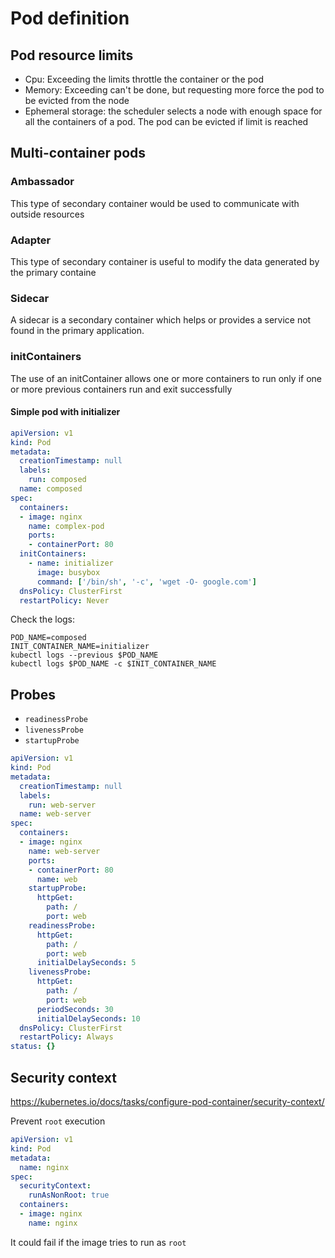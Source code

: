 # Pod definition

## Pod resource limits

* Cpu: Exceeding the limits throttle the container or the pod
* Memory: Exceeding can't be done, but requesting more force the pod to be evicted from the node
* Ephemeral storage: the scheduler selects a node with enough space for all the containers of a pod. The pod can be evicted if limit is reached

## Multi-container pods

### Ambassador

This type of secondary container would be used to communicate with outside resources

### Adapter

This type of secondary container is useful to modify the data generated by the primary containe

### Sidecar

A sidecar is a secondary container which helps or provides a service not found in the primary application.
                        
### initContainers

The use of an initContainer allows one or more containers to run only if one or more previous containers run and exit successfully

#### Simple pod with initializer

```yaml
apiVersion: v1
kind: Pod
metadata:
  creationTimestamp: null
  labels:
    run: composed
  name: composed
spec:
  containers:
  - image: nginx
    name: complex-pod
    ports:
    - containerPort: 80
  initContainers:
    - name: initializer 
      image: busybox
      command: ['/bin/sh', '-c', 'wget -O- google.com']
  dnsPolicy: ClusterFirst
  restartPolicy: Never
```

Check the logs:
```shell
POD_NAME=composed
INIT_CONTAINER_NAME=initializer
kubectl logs --previous $POD_NAME
kubectl logs $POD_NAME -c $INIT_CONTAINER_NAME
```


## Probes

* `readinessProbe`
* `livenessProbe`
* `startupProbe`

```yaml
apiVersion: v1
kind: Pod
metadata:
  creationTimestamp: null
  labels:
    run: web-server
  name: web-server
spec:
  containers:
  - image: nginx
    name: web-server
    ports:
    - containerPort: 80
      name: web
    startupProbe:
      httpGet:
        path: /
        port: web
    readinessProbe:
      httpGet:
        path: /
        port: web
      initialDelaySeconds: 5
    livenessProbe:
      httpGet:
        path: /
        port: web
      periodSeconds: 30
      initialDelaySeconds: 10
  dnsPolicy: ClusterFirst
  restartPolicy: Always
status: {}
```

## Security context

https://kubernetes.io/docs/tasks/configure-pod-container/security-context/

Prevent `root` execution

```yaml
apiVersion: v1
kind: Pod
metadata:
  name: nginx
spec:
  securityContext:
    runAsNonRoot: true
  containers:
  - image: nginx
    name: nginx
```

It could fail if the image tries to run as `root`